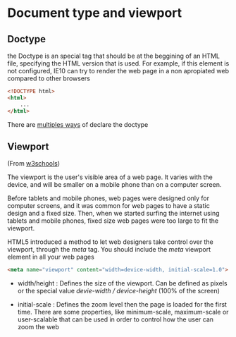# Document type and viewport

## Doctype

the Doctype is an special tag that should be at the beggining of an HTML file, specifying the HTML version that is used. For example, if this element is not configured, IE10 can try to render the web page in a non apropiated web compared to other browsers

```HTML
<!DOCTYPE html>
<html>
    ...
</html>
```
There are [multiples ways](https://www.w3schools.com/tags/tag_doctype.asp) of declare the doctype 

## Viewport

(From [w3schools](https://www.w3schools.com/css/css_rwd_viewport.asp))

The viewport is the user's visible area of a web page. It varies with the device, and will be smaller on a mobile phone than on a computer screen.

Before tablets and mobile phones, web pages were designed only for computer screens, and it was common for web pages to have a static design and a fixed size. Then, when we started surfing the internet using tablets and mobile phones, fixed size web pages were too large to fit the viewport.

HTML5 introduced a method to let web designers take control over the viewport, through the *meta* tag. You should include the *meta* viewport element in all your web pages

```HTML
<meta name="viewport" content="width=device-width, initial-scale=1.0">
```
- width/height : Defines the size of the viewport. Can be defined as pixels or the special value *devie-width / device-height* (100% of the screen)

- initial-scale : Defines the zoom level then the page is loaded for the first time. There are some properties, like minimum-scale, maximum-scale or user-scalable that can be used in order to control how the user can zoom the web

